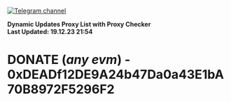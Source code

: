 [![Telegram channel](https://img.shields.io/endpoint?url=https://runkit.io/damiankrawczyk/telegram-badge/branches/master?url=https://t.me/n4z4v0d)](https://t.me/n4z4v0d) 

**Dynamic Updates Proxy List with Proxy Checker**  
**Last Updated: 19.12.23 21:54**

# DONATE (_any evm_) - 0xDEADf12DE9A24b47Da0a43E1bA70B8972F5296F2
